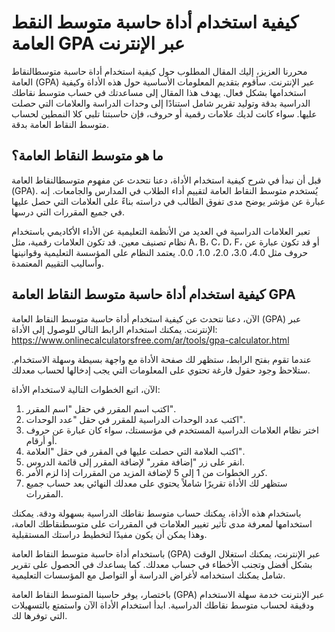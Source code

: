 كيفية استخدام أداة حاسبة متوسط ​​النقط العامة GPA عبر الإنترنت
==============================================================

محررنا العزيز، إليك المقال المطلوب حول كيفية استخدام أداة حاسبة متوسط ​​النقاط العامة (GPA) عبر الإنترنت. سأقوم بتقديم المعلومات الأساسية حول هذه الأداة وكيفية استخدامها بشكل فعال. يهدف هذا المقال إلى مساعدتك في حساب متوسط ​​نقاطك الدراسية بدقة وتوليد تقرير شامل استنادًا إلى وحدات الدراسة والعلامات التي حصلت عليها. سواء كانت لديك علامات رقمية أو حروف، فإن حاسبتنا تلبي كلا النمطين لحساب متوسط ​​النقاط العامة بدقة.

ما هو متوسط ​​النقاط العامة؟
----------------------------

قبل أن نبدأ في شرح كيفية استخدام الأداة، دعنا نتحدث عن مفهوم متوسط ​​النقاط العامة (GPA). يُستخدم متوسط ​​النقاط العامة لتقييم أداء الطلاب في المدارس والجامعات. إنه عبارة عن مؤشر يوضح مدى تفوق الطالب في دراسته بناءً على العلامات التي حصل عليها في جميع المقررات التي درسها.

تعبر العلامات الدراسية في العديد من الأنظمة التعليمية عن الأداء الأكاديمي باستخدام نظام تصنيف معين. قد تكون العلامات رقمية، مثل A، B، C، D، F، أو قد تكون عبارة عن حروف مثل 4.0، 3.0، 2.0، 1.0، 0.0. يعتمد النظام على المؤسسة التعليمية وقوانينها وأساليب التقييم المعتمدة.

كيفية استخدام أداة حاسبة متوسط ​​النقاط العامة GPA
--------------------------------------------------

الآن، دعنا نتحدث عن كيفية استخدام أداة حاسبة متوسط ​​النقاط العامة (GPA) عبر الإنترنت. يمكنك استخدام الرابط التالي للوصول إلى الأداة: <https://www.onlinecalculatorsfree.com/ar/tools/gpa-calculator.html>

عندما تقوم بفتح الرابط، ستظهر لك صفحة الأداة مع واجهة بسيطة وسهلة الاستخدام. ستلاحظ وجود حقول فارغة تحتوي على المعلومات التي يجب إدخالها لحساب معدلك.

الآن، اتبع الخطوات التالية لاستخدام الأداة:

1. اكتب اسم المقرر في حقل "اسم المقرر".
2. اكتب عدد الوحدات الدراسية للمقرر في حقل "عدد الوحدات".
3. اختر نظام العلامات الدراسية المستخدم في مؤسستك، سواء كان عبارة عن حروف أو أرقام.
4. اكتب العلامة التي حصلت عليها في المقرر في حقل "العلامة".
5. انقر على زر "إضافة مقرر" لإضافة المقرر إلى قائمة الدروس.
6. كرر الخطوات من 1 إلى 5 لإضافة المزيد من المقررات إذا لزم الأمر.
7. ستظهر لك الأداة تقريرًا شاملاً يحتوي على معدلك النهائي بعد حساب جميع المقررات.

باستخدام هذه الأداة، يمكنك حساب متوسط ​​نقاطك الدراسية بسهولة ودقة. يمكنك استخدامها لمعرفة مدى تأثير تغيير العلامات في المقررات على متوسط ​​نقاطك العامة، وهذا يمكن أن يكون مفيدًا لتخطيط دراستك المستقبلية.

باستخدام أداة حاسبة متوسط ​​النقاط العامة (GPA) عبر الإنترنت، يمكنك استغلال الوقت بشكل أفضل وتجنب الأخطاء في حساب معدلك. كما يساعدك في الحصول على تقرير شامل يمكنك استخدامه لأغراض الدراسة أو التواصل مع المؤسسات التعليمية.

باختصار، يوفر حاسبنا المتوسط ​​النقاط العامة (GPA) عبر الإنترنت خدمة سهلة الاستخدام ودقيقة لحساب متوسط ​​نقاطك الدراسية. ابدأ استخدام الأداة الآن واستمتع بالتسهيلات التي توفرها لك.